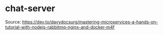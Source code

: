 # chat-server

Source: https://dev.to/davydocsurg/mastering-microservices-a-hands-on-tutorial-with-nodejs-rabbitmq-nginx-and-docker-m4f